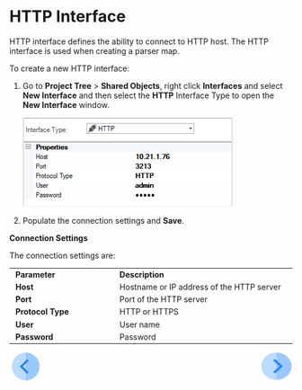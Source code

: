 # HTTP Interface

HTTP interface defines the ability to connect to HTTP host. The HTTP interface is used when creating a parser map.

To create a new HTTP interface:

1. Go to **Project Tree** > **Shared Objects**, right click **Interfaces** and select **New Interface** and then select the **HTTP** Interface Type to open the **New Interface** window.

   ![image](images/02_http_1.PNG)

2. Populate the connection settings and **Save**.



**Connection Settings**

The connection settings are:

<table>
<tbody>
<tr>
<td width="300pxl">&nbsp;<strong>Parameter</strong></td>
<td width="600pxl">&nbsp;<strong>Description</strong></td>
</tr>
<tr>
<td>&nbsp;<strong>Host</strong></td>
<td>&nbsp;Hostname or IP address of the HTTP server</td>
</tr>
<tr>
<td>&nbsp;<strong>Port</strong></td>
<td>&nbsp;Port of the HTTP server</td>
</tr>
<tr>
<td><strong>&nbsp;Protocol Type</strong></td>
<td>&nbsp;HTTP or HTTPS</td>
</tr>
<tr>
<td>&nbsp;<strong>User</strong>&nbsp;</td>
<td>&nbsp;User name</td>
</tr>
<tr>
<td>&nbsp;<strong>Password&nbsp;</strong></td>
<td>&nbsp;Password&nbsp;</td>
</tr>
</tbody>
</table>




[![Previous](/articles/images/Previous.png)](02_SFTP_interface.md)[<img align="right" width="60" height="54" src="/articles/images/Next.png">](04_xxx.md) 